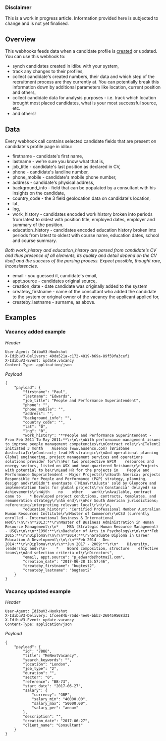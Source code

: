### Disclaimer

This is a work in progress article. Information provided here is subjected to change and is not yet finalised.

## Overview

This webhooks feeds data when a candidate profile is [created](http://v3-docs.idibu.com/article/289-uploading-candidates-article) or updated. You can use this webhook to:

- synch candidates created in idibu with your system,
- track any changes to their profiles,
- collect candidate's created numbers, their data and which step of the recruitment process are they currently at. You can potentially break this information down by additional parameters like location, current position and others,
- collect candidate data for analysis purposes - i.e. track which location brought most placed candidates, what is your most successful source, etc.
- and others!

## Data

Every webhook call contains selected candidate fields that are present on candidate's profile page in idibu:

- firstname - candidate's first name,
- lastname - we're sure you know what that is,
- job_title - candidate's last position as declared in CV,
- phone - candidate's landline number,
- phone_mobile - candidate's mobile phone number,
- address - candidate's physical address,
- background_info - field that can be populated by a consultant with his insights on the candidate,
- country_code - the 3 field geolocation data on candidate's location,
- lat,
- lng,
- work_history - candidates encoded work history broken into periods from latest to oldest with position title, employed dates, employer and summary of the position.
- education_history - candidates encoded education history broken into periods from latest to oldest with course name, education dates, school and course summary.

*Both work_history and education_history are parsed from candidate's CV and thus presence of all elements, its quality and detail depend on the CV itself and the success of the parsing process. Expect possible, thought rare, inconsistencies.*

- email - you guessed it, candidate's email,
- appt.source - candidates original source,
- creation_date - date candidate was originally added to the system
- createby_firstname - name of the consultant who added the candidate to the system or original owner of the vacancy the applicant applied for,
- createby_lastname - surname, as above.




## Examples

### Vacancy added example

*Header*

```
User-Agent: IdibuV3-Hookshot
X-IdibuV3-Delivery: 49da521a-c172-4819-b69a-89f59fa3cef1
X-IdibuV3-Event: update.vacancy
Content-Type: application/json
```

*Payload*
```
{
	"payload": {
		"firstname": "Paul",
		"lastname": "Edwards",
		"job_title": "People and Performance Superintendent",
		"phone": "",
		"phone_mobile": "",
		"address": "",
		"background_info": "",
		"country_code": "",
		"lat": "0",
		"lng": "0",
		"work_history": "**People and Performance Superintendent - From Feb 2011 To May 2011:**\r\n\r\nWith performance management issues to improve people management competencies\r\nContract role\r\n{Talent2 initiated 3 month    Ausenco (www.ausenco.com) [Brisbane Australia]\r\nContract; lead HR strategic\r\nAnd operational planning    Global engineering, project management services and operations solutions provider for\r\nFor two prospective EPCM    resources and energy sectors, listed on ASX and head-quartered Brisbane\r\nProjects with potential to be\r\nLead HR for the projects in    People and Performance Superintendent - Major Projects\r\nSouth America; projects    Responsible for People and Performance (P&P) strategy, planning, design and\r\nDidn't eventuate (`Mina\r\nJusta' sold by Glencore and    implementation tools for global projects\r\n`Constancia' delayed) so    Achievements\r\nWith    no    other    work\r\nAvailable, contract came to    * Developed project conditions, contracts, templates, and remuneration strategy\r\nAn end}\r\nFor South American jurisdictions; referencing/interpreting relevant local\r\n\r\n,
		"education_history": "Certified Professional Member Australian Human Resources Institute\r\nMaster of Commerce\r\nCSU (currently enrolled - International Business & International HRM)\r\n\r\n**2013:**\r\nMaster of Business Administration in Human Resource Management\r\n*    MBA (Strategic Human Resource Management) - USQ\r\n\r\n**1990:**\r\nBachelor of Arts in Psychology\r\n\r\n**Feb 2015:**\r\nDiploma\r\n\r\n**2014:**\r\nGraduate Diploma in Career Education & Development\r\n\r\n**Feb 2014 - Dec 2014:**\r\nDiploma\r\n\r\n**Jun 2017 - 2009:**\r\n*    Diversity, leadership and\r\n-    *    Board composition, structure    effective teams\r\nAnd selection criteria of\r\nDirectors",
		"email, appt.source": "p_edwards@hotmail.com",
		"creation_date": "2017-06-28 15:57:46",
		"createby_firstname": "bugtest2",
		"createby_lastname": "bugtest2"
	}
}
```

### Vacancy updated example

*Header*

```
User-Agent: IdibuV3-Hookshot
X-IdibuV3-Delivery: 1fcee84b-75dd-4ee0-bbb3-260459568d31
X-IdibuV3-Event: update.vacancy
Content-Type: application/json
```

*Payload*
```
{
	"payload": {
		"id": "7886",
		"title": "MeNextVacancy",
		"search_keywords": "",
		"location": "London",
		"job_type": "2",
		"duration": "",
		"sector": "0",
		"reference": "BB-73",
		"start_date": "2017-06-27",
		"salary": {
			"currency": "GBP",
			"salary_min": "40000.00",
			"salary_max": "50000.00",
			"salary_per": "annum"
		},
		"description": "",
		"creation_date": "2017-06-27",
		"client_name": "Consultant"
	}
}
```

